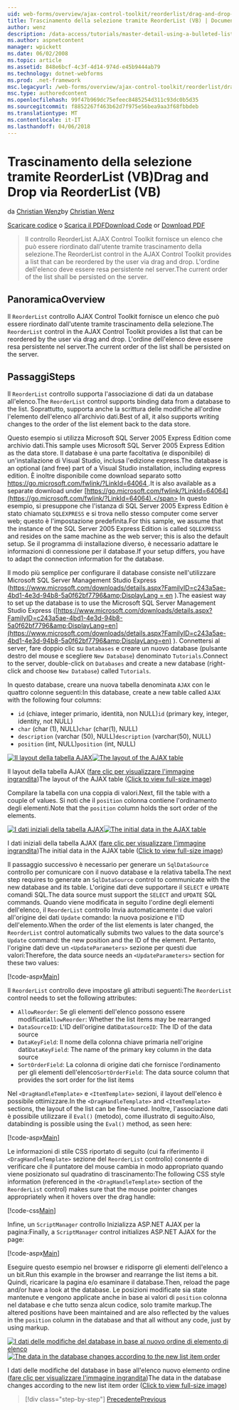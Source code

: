 ```yaml
---
uid: web-forms/overview/ajax-control-toolkit/reorderlist/drag-and-drop-via-reorderlist-vb
title: Trascinamento della selezione tramite ReorderList (VB) | Documenti Microsoft
author: wenz
description: /data-access/tutorials/master-detail-using-a-bulleted-list-of-master-records-with-a-details-datalist-vb
ms.author: aspnetcontent
manager: wpickett
ms.date: 06/02/2008
ms.topic: article
ms.assetid: 848e6bcf-4c3f-4d14-974d-e45b9444ab79
ms.technology: dotnet-webforms
ms.prod: .net-framework
msc.legacyurl: /web-forms/overview/ajax-control-toolkit/reorderlist/drag-and-drop-via-reorderlist-vb
msc.type: authoredcontent
ms.openlocfilehash: 99f47b969dc75efeec8485254d311c93dc0b5d35
ms.sourcegitcommit: f8852267f463b62d7f975e56bea9aa3f68fbbdeb
ms.translationtype: MT
ms.contentlocale: it-IT
ms.lasthandoff: 04/06/2018
---
```

<a name="drag-and-drop-via-reorderlist-vb"></a><span data-ttu-id="cbe59-103">Trascinamento della selezione tramite ReorderList (VB)</span><span class="sxs-lookup"><span data-stu-id="cbe59-103">Drag and Drop via ReorderList (VB)</span></span>
====================
<span data-ttu-id="cbe59-104">da [Christian Wenz](https://github.com/wenz)</span><span class="sxs-lookup"><span data-stu-id="cbe59-104">by [Christian Wenz](https://github.com/wenz)</span></span>

<span data-ttu-id="cbe59-105">[Scaricare codice](http://download.microsoft.com/download/9/3/f/93f8daea-bebd-4821-833b-95205389c7d0/ReorderList5.vb.zip) o [Scarica il PDF](http://download.microsoft.com/download/2/d/c/2dc10e34-6983-41d4-9c08-f78f5387d32b/reorderlist5VB.pdf)</span><span class="sxs-lookup"><span data-stu-id="cbe59-105">[Download Code](http://download.microsoft.com/download/9/3/f/93f8daea-bebd-4821-833b-95205389c7d0/ReorderList5.vb.zip) or [Download PDF](http://download.microsoft.com/download/2/d/c/2dc10e34-6983-41d4-9c08-f78f5387d32b/reorderlist5VB.pdf)</span></span>

> <span data-ttu-id="cbe59-106">Il controllo ReorderList AJAX Control Toolkit fornisce un elenco che può essere riordinato dall'utente tramite trascinamento della selezione.</span><span class="sxs-lookup"><span data-stu-id="cbe59-106">The ReorderList control in the AJAX Control Toolkit provides a list that can be reordered by the user via drag and drop.</span></span> <span data-ttu-id="cbe59-107">L'ordine dell'elenco deve essere resa persistente nel server.</span><span class="sxs-lookup"><span data-stu-id="cbe59-107">The current order of the list shall be persisted on the server.</span></span>


## <a name="overview"></a><span data-ttu-id="cbe59-108">Panoramica</span><span class="sxs-lookup"><span data-stu-id="cbe59-108">Overview</span></span>

<span data-ttu-id="cbe59-109">Il `ReorderList` controllo AJAX Control Toolkit fornisce un elenco che può essere riordinato dall'utente tramite trascinamento della selezione.</span><span class="sxs-lookup"><span data-stu-id="cbe59-109">The `ReorderList` control in the AJAX Control Toolkit provides a list that can be reordered by the user via drag and drop.</span></span> <span data-ttu-id="cbe59-110">L'ordine dell'elenco deve essere resa persistente nel server.</span><span class="sxs-lookup"><span data-stu-id="cbe59-110">The current order of the list shall be persisted on the server.</span></span>

## <a name="steps"></a><span data-ttu-id="cbe59-111">Passaggi</span><span class="sxs-lookup"><span data-stu-id="cbe59-111">Steps</span></span>

<span data-ttu-id="cbe59-112">Il `ReorderList` controllo supporta l'associazione di dati da un database all'elenco.</span><span class="sxs-lookup"><span data-stu-id="cbe59-112">The `ReorderList` control supports binding data from a database to the list.</span></span> <span data-ttu-id="cbe59-113">Soprattutto, supporta anche la scrittura delle modifiche all'ordine l'elemento dell'elenco all'archivio dati.</span><span class="sxs-lookup"><span data-stu-id="cbe59-113">Best of all, it also supports writing changes to the order of the list element back to the data store.</span></span>

<span data-ttu-id="cbe59-114">Questo esempio si utilizza Microsoft SQL Server 2005 Express Edition come archivio dati.</span><span class="sxs-lookup"><span data-stu-id="cbe59-114">This sample uses Microsoft SQL Server 2005 Express Edition as the data store.</span></span> <span data-ttu-id="cbe59-115">Il database è una parte facoltativa (e disponibile) di un'installazione di Visual Studio, inclusa l'edizione express.</span><span class="sxs-lookup"><span data-stu-id="cbe59-115">The database is an optional (and free) part of a Visual Studio installation, including express edition.</span></span> <span data-ttu-id="cbe59-116">È inoltre disponibile come download separato sotto [ https://go.microsoft.com/fwlink/?LinkId=64064 ](https://go.microsoft.com/fwlink/?LinkId=64064).</span><span class="sxs-lookup"><span data-stu-id="cbe59-116">It is also available as a separate download under [https://go.microsoft.com/fwlink/?LinkId=64064](https://go.microsoft.com/fwlink/?LinkId=64064).</span></span> <span data-ttu-id="cbe59-117">In questo esempio, si presuppone che l'istanza di SQL Server 2005 Express Edition è stato chiamato `SQLEXPRESS` e si trova nello stesso computer come server web; questo è l'impostazione predefinita.</span><span class="sxs-lookup"><span data-stu-id="cbe59-117">For this sample, we assume that the instance of the SQL Server 2005 Express Edition is called `SQLEXPRESS` and resides on the same machine as the web server; this is also the default setup.</span></span> <span data-ttu-id="cbe59-118">Se il programma di installazione diverso, è necessario adattare le informazioni di connessione per il database.</span><span class="sxs-lookup"><span data-stu-id="cbe59-118">If your setup differs, you have to adapt the connection information for the database.</span></span>

<span data-ttu-id="cbe59-119">Il modo più semplice per configurare il database consiste nell'utilizzare Microsoft SQL Server Management Studio Express ([https://www.microsoft.com/downloads/details.aspx?FamilyID=c243a5ae-4bd1-4e3d-94b8-5a0f62bf7796&amp;DisplayLang = en](https://www.microsoft.com/downloads/details.aspx?FamilyID=c243a5ae-4bd1-4e3d-94b8-5a0f62bf7796&amp;DisplayLang=en) ).</span><span class="sxs-lookup"><span data-stu-id="cbe59-119">The easiest way to set up the database is to use the Microsoft SQL Server Management Studio Express ([https://www.microsoft.com/downloads/details.aspx?FamilyID=c243a5ae-4bd1-4e3d-94b8-5a0f62bf7796&amp;DisplayLang=en](https://www.microsoft.com/downloads/details.aspx?FamilyID=c243a5ae-4bd1-4e3d-94b8-5a0f62bf7796&amp;DisplayLang=en) ).</span></span> <span data-ttu-id="cbe59-120">Connettersi al server, fare doppio clic su `Databases` e creare un nuovo database (pulsante destro del mouse e scegliere `New Database`) denominato `Tutorials`.</span><span class="sxs-lookup"><span data-stu-id="cbe59-120">Connect to the server, double-click on `Databases` and create a new database (right-click and choose `New Database`) called `Tutorials`.</span></span>

<span data-ttu-id="cbe59-121">In questo database, creare una nuova tabella denominata `AJAX` con le quattro colonne seguenti:</span><span class="sxs-lookup"><span data-stu-id="cbe59-121">In this database, create a new table called `AJAX` with the following four columns:</span></span>

- <span data-ttu-id="cbe59-122">`id` (chiave, integer primario, identità, non NULL)</span><span class="sxs-lookup"><span data-stu-id="cbe59-122">`id` (primary key, integer, identity, not NULL)</span></span>
- <span data-ttu-id="cbe59-123">`char` (char (1), NULL)</span><span class="sxs-lookup"><span data-stu-id="cbe59-123">`char` (char(1), NULL)</span></span>
- <span data-ttu-id="cbe59-124">`description` (varchar (50), NULL)</span><span class="sxs-lookup"><span data-stu-id="cbe59-124">`description` (varchar(50), NULL)</span></span>
- <span data-ttu-id="cbe59-125">`position` (int, NULL)</span><span class="sxs-lookup"><span data-stu-id="cbe59-125">`position` (int, NULL)</span></span>


<span data-ttu-id="cbe59-126">[![Il layout della tabella AJAX](drag-and-drop-via-reorderlist-vb/_static/image2.png)](drag-and-drop-via-reorderlist-vb/_static/image1.png)</span><span class="sxs-lookup"><span data-stu-id="cbe59-126">[![The layout of the AJAX table](drag-and-drop-via-reorderlist-vb/_static/image2.png)](drag-and-drop-via-reorderlist-vb/_static/image1.png)</span></span>

<span data-ttu-id="cbe59-127">Il layout della tabella AJAX ([fare clic per visualizzare l'immagine ingrandita](drag-and-drop-via-reorderlist-vb/_static/image3.png))</span><span class="sxs-lookup"><span data-stu-id="cbe59-127">The layout of the AJAX table ([Click to view full-size image](drag-and-drop-via-reorderlist-vb/_static/image3.png))</span></span>


<span data-ttu-id="cbe59-128">Compilare la tabella con una coppia di valori.</span><span class="sxs-lookup"><span data-stu-id="cbe59-128">Next, fill the table with a couple of values.</span></span> <span data-ttu-id="cbe59-129">Si noti che il `position` colonna contiene l'ordinamento degli elementi.</span><span class="sxs-lookup"><span data-stu-id="cbe59-129">Note that the `position` column holds the sort order of the elements.</span></span>


<span data-ttu-id="cbe59-130">[![I dati iniziali della tabella AJAX](drag-and-drop-via-reorderlist-vb/_static/image5.png)](drag-and-drop-via-reorderlist-vb/_static/image4.png)</span><span class="sxs-lookup"><span data-stu-id="cbe59-130">[![The initial data in the AJAX table](drag-and-drop-via-reorderlist-vb/_static/image5.png)](drag-and-drop-via-reorderlist-vb/_static/image4.png)</span></span>

<span data-ttu-id="cbe59-131">I dati iniziali della tabella AJAX ([fare clic per visualizzare l'immagine ingrandita](drag-and-drop-via-reorderlist-vb/_static/image6.png))</span><span class="sxs-lookup"><span data-stu-id="cbe59-131">The initial data in the AJAX table ([Click to view full-size image](drag-and-drop-via-reorderlist-vb/_static/image6.png))</span></span>


<span data-ttu-id="cbe59-132">Il passaggio successivo è necessario per generare un `SqlDataSource` controllo per comunicare con il nuovo database e la relativa tabella.</span><span class="sxs-lookup"><span data-stu-id="cbe59-132">The next step requires to generate an `SqlDataSource` control to communicate with the new database and its table.</span></span> <span data-ttu-id="cbe59-133">L'origine dati deve supportare il `SELECT` e `UPDATE` comandi SQL.</span><span class="sxs-lookup"><span data-stu-id="cbe59-133">The data source must support the `SELECT` and `UPDATE` SQL commands.</span></span> <span data-ttu-id="cbe59-134">Quando viene modificata in seguito l'ordine degli elementi dell'elenco, il `ReorderList` controllo Invia automaticamente i due valori all'origine dei dati `Update` comando: la nuova posizione e l'ID dell'elemento.</span><span class="sxs-lookup"><span data-stu-id="cbe59-134">When the order of the list elements is later changed, the `ReorderList` control automatically submits two values to the data source's `Update` command: the new position and the ID of the element.</span></span> <span data-ttu-id="cbe59-135">Pertanto, l'origine dati deve un `<UpdateParameters>` sezione per questi due valori:</span><span class="sxs-lookup"><span data-stu-id="cbe59-135">Therefore, the data source needs an `<UpdateParameters>` section for these two values:</span></span>

[!code-aspx[Main](drag-and-drop-via-reorderlist-vb/samples/sample1.aspx)]

<span data-ttu-id="cbe59-136">Il `ReorderList` controllo deve impostare gli attributi seguenti:</span><span class="sxs-lookup"><span data-stu-id="cbe59-136">The `ReorderList` control needs to set the following attributes:</span></span>

- <span data-ttu-id="cbe59-137">`AllowReorder`: Se gli elementi dell'elenco possono essere modificati</span><span class="sxs-lookup"><span data-stu-id="cbe59-137">`AllowReorder`: Whether the list items may be rearranged</span></span>
- <span data-ttu-id="cbe59-138">`DataSourceID`: L'ID dell'origine dati</span><span class="sxs-lookup"><span data-stu-id="cbe59-138">`DataSourceID`: The ID of the data source</span></span>
- <span data-ttu-id="cbe59-139">`DataKeyField`: Il nome della colonna chiave primaria nell'origine dati</span><span class="sxs-lookup"><span data-stu-id="cbe59-139">`DataKeyField`: The name of the primary key column in the data source</span></span>
- <span data-ttu-id="cbe59-140">`SortOrderField`: La colonna di origine dati che fornisce l'ordinamento per gli elementi dell'elenco</span><span class="sxs-lookup"><span data-stu-id="cbe59-140">`SortOrderField`: The data source column that provides the sort order for the list items</span></span>

<span data-ttu-id="cbe59-141">Nel `<DragHandleTemplate>` e `<ItemTemplate>` sezioni, il layout dell'elenco è possibile ottimizzare.</span><span class="sxs-lookup"><span data-stu-id="cbe59-141">In the `<DragHandleTemplate>` and `<ItemTemplate>` sections, the layout of the list can be fine-tuned.</span></span> <span data-ttu-id="cbe59-142">Inoltre, l'associazione dati è possibile utilizzare il `Eval()` (metodo), come illustrato di seguito:</span><span class="sxs-lookup"><span data-stu-id="cbe59-142">Also, databinding is possible using the `Eval()` method, as seen here:</span></span>

[!code-aspx[Main](drag-and-drop-via-reorderlist-vb/samples/sample2.aspx)]

<span data-ttu-id="cbe59-143">Le informazioni di stile CSS riportato di seguito (cui fa riferimento il `<DragHandleTemplate>` sezione del `ReorderList` controllo) consente di verificare che il puntatore del mouse cambia in modo appropriato quando viene posizionato sul quadratino di trascinamento:</span><span class="sxs-lookup"><span data-stu-id="cbe59-143">The following CSS style information (referenced in the `<DragHandleTemplate>` section of the `ReorderList` control) makes sure that the mouse pointer changes appropriately when it hovers over the drag handle:</span></span>

[!code-css[Main](drag-and-drop-via-reorderlist-vb/samples/sample3.css)]

<span data-ttu-id="cbe59-144">Infine, un `ScriptManager` controllo Inizializza ASP.NET AJAX per la pagina:</span><span class="sxs-lookup"><span data-stu-id="cbe59-144">Finally, a `ScriptManager` control initializes ASP.NET AJAX for the page:</span></span>

[!code-aspx[Main](drag-and-drop-via-reorderlist-vb/samples/sample4.aspx)]

<span data-ttu-id="cbe59-145">Eseguire questo esempio nel browser e ridisporre gli elementi dell'elenco a un bit.</span><span class="sxs-lookup"><span data-stu-id="cbe59-145">Run this example in the browser and rearrange the list items a bit.</span></span> <span data-ttu-id="cbe59-146">Quindi, ricaricare la pagina e/o esaminare il database.</span><span class="sxs-lookup"><span data-stu-id="cbe59-146">Then, reload the page and/or have a look at the database.</span></span> <span data-ttu-id="cbe59-147">Le posizioni modificate sia state mantenute e vengono applicate anche in base ai valori di `position` colonna nel database e che tutto senza alcun codice, solo tramite markup.</span><span class="sxs-lookup"><span data-stu-id="cbe59-147">The altered positions have been maintained and are also reflected by the values in the `position` column in the database and that all without any code, just by using markup.</span></span>


<span data-ttu-id="cbe59-148">[![I dati delle modifiche del database in base al nuovo ordine di elemento di elenco](drag-and-drop-via-reorderlist-vb/_static/image8.png)](drag-and-drop-via-reorderlist-vb/_static/image7.png)</span><span class="sxs-lookup"><span data-stu-id="cbe59-148">[![The data in the database changes according to the new list item order](drag-and-drop-via-reorderlist-vb/_static/image8.png)](drag-and-drop-via-reorderlist-vb/_static/image7.png)</span></span>

<span data-ttu-id="cbe59-149">I dati delle modifiche del database in base all'elenco nuovo elemento ordine ([fare clic per visualizzare l'immagine ingrandita](drag-and-drop-via-reorderlist-vb/_static/image9.png))</span><span class="sxs-lookup"><span data-stu-id="cbe59-149">The data in the database changes according to the new list item order ([Click to view full-size image](drag-and-drop-via-reorderlist-vb/_static/image9.png))</span></span>

> [!div class="step-by-step"]
> [<span data-ttu-id="cbe59-150">Precedente</span><span class="sxs-lookup"><span data-stu-id="cbe59-150">Previous</span></span>](using-postbacks-with-reorderlist-vb.md)
